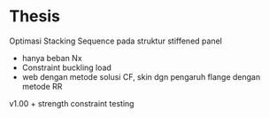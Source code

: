 # Thesis
Optimasi Stacking Sequence pada struktur stiffened panel

- hanya beban Nx
- Constraint buckling load
- web dengan metode solusi CF, skin dgn pengaruh flange dengan metode RR

v1.00 + strength constraint testing
